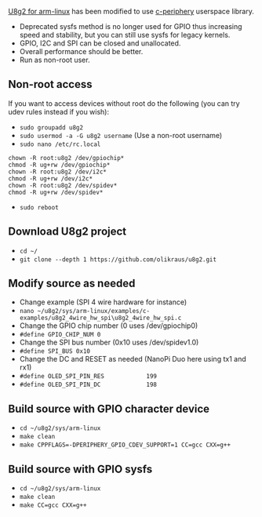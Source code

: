 [U8g2 for arm-linux](https://github.com/wuhanstudio/u8g2-arm-linux) has been modified to use
[c-periphery](https://github.com/vsergeev/c-periphery) userspace library.
* Deprecated sysfs method is no longer used for GPIO thus increasing speed and stability, but you can still use sysfs for legacy kernels.
* GPIO, I2C and SPI can be closed and unallocated.
* Overall performance should be better.
* Run as non-root user.

## Non-root access
If you want to access devices without root do the following (you can try udev
rules instead if you wish):
* `sudo groupadd u8g2`
* `sudo usermod -a -G u8g2 username` (Use a non-root username)
* `sudo nano /etc/rc.local`
<pre><code>chown -R root:u8g2 /dev/gpiochip*
chmod -R ug+rw /dev/gpiochip*
chown -R root:u8g2 /dev/i2c*
chmod -R ug+rw /dev/i2c*
chown -R root:u8g2 /dev/spidev*
chmod -R ug+rw /dev/spidev*</code></pre>
* `sudo reboot`

## Download U8g2 project
* `cd ~/`
* `git clone --depth 1 https://github.com/olikraus/u8g2.git`

## Modify source as needed
* Change example (SPI 4 wire hardware for instance)
* `nano ~/u8g2/sys/arm-linux/examples/c-examples/u8g2_4wire_hw_spi\u8g2_4wire_hw_spi.c`
* Change the GPIO chip number (0 uses /dev/gpiochip0)
* `#define GPIO_CHIP_NUM 0`
* Change the SPI bus number (0x10 uses /dev/spidev1.0)
* `#define SPI_BUS 0x10`
* Change the DC and RESET as needed (NanoPi Duo here using tx1 and rx1)
* `#define OLED_SPI_PIN_RES            199`
* `#define OLED_SPI_PIN_DC             198`

## Build source with GPIO character device
* `cd ~/u8g2/sys/arm-linux`
* `make clean`
* `make CPPFLAGS=-DPERIPHERY_GPIO_CDEV_SUPPORT=1 CC=gcc CXX=g++`

## Build source with GPIO sysfs
* `cd ~/u8g2/sys/arm-linux`
* `make clean`
* `make CC=gcc CXX=g++`
